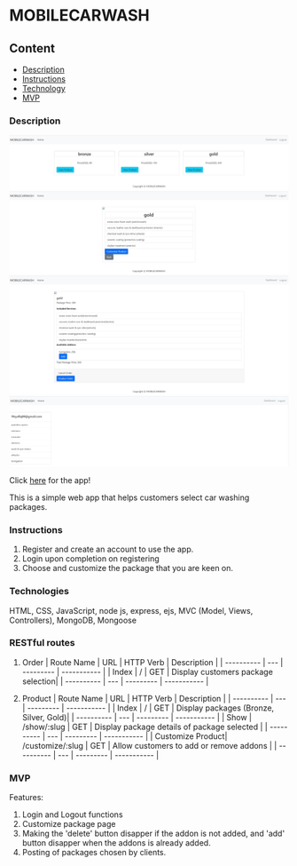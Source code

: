# MOBILECARWASH

## Content

- [Description](#description)
- [Instructions](#Instructions)
- [Technology](#Technologies)
- [MVP](#MVP)

### Description

![sample image of site](https://github.com/syafiqsaleem/mobile_carwash_app/blob/main/public/screenshot/screenshot1.jpg)
![sample image of site](https://github.com/syafiqsaleem/mobile_carwash_app/blob/main/public/screenshot/screenshot2.jpg)
![sample image of site](https://github.com/syafiqsaleem/mobile_carwash_app/blob/main/public/screenshot/screenshot3.jpg)
![sample image of site](https://github.com/syafiqsaleem/mobile_carwash_app/blob/main/public/screenshot/screenshot4.jpg)

Click [here](https://mobilecarwash.herokuapp.com/users/login) for the app!

This is a simple web app that helps customers select car washing packages.

### Instructions

1. Register and create an account to use the app.
2. Login upon completion on registering
3. Choose and customize the package that you are keen on.

### Technologies

HTML, CSS, JavaScript, node js, express, ejs, MVC (Model, Views, Controllers), MongoDB, Mongoose

### RESTful routes

1. Order
   | Route Name | URL | HTTP Verb | Description |
   | ---------- | --- | --------- | ----------- |
   | Index | / | GET | Display customers package selection|
   | ---------- | --- | --------- | ----------- |

2. Product
   | Route Name | URL | HTTP Verb | Description |
   | ---------- | --- | --------- | ----------- |
   | Index | / | GET | Display packages (Bronze, Silver, Gold)|
   | ---------- | --- | --------- | ----------- |
   | Show | /show/:slug | GET | Display package details of package selected |
   | ---------- | --- | --------- | ----------- |
   | Customize Product| /customize/:slug | GET | Allow customers to add or remove addons |
   | ---------- | --- | --------- | ----------- |

### MVP

Features:

1. Login and Logout functions
2. Customize package page
3. Making the 'delete' button disapper if the addon is not added, and 'add' button disapper when the addons is already added.
4. Posting of packages chosen by clients.
